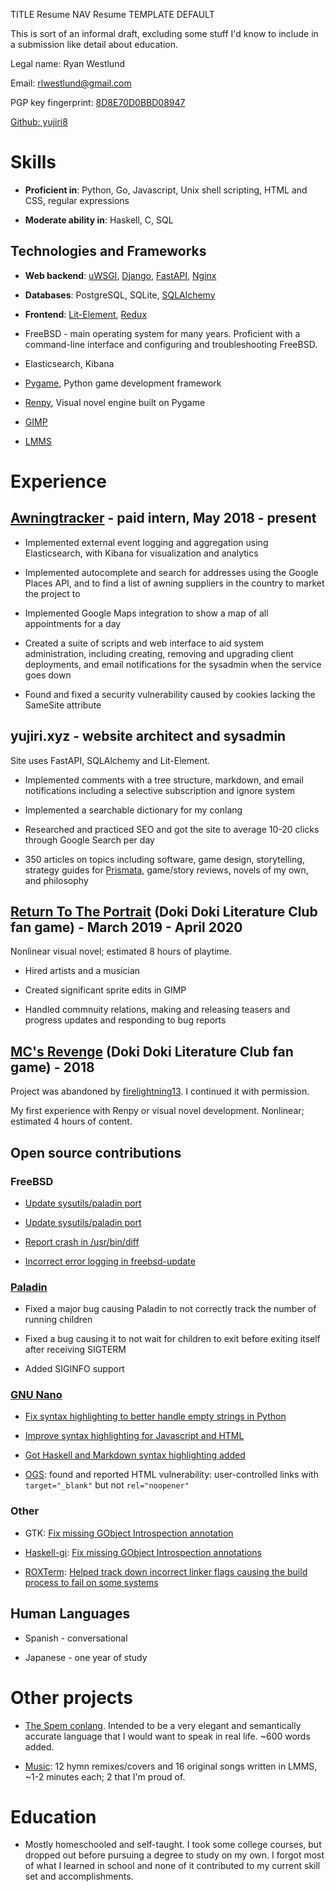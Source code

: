 TITLE Resume
NAV Resume
TEMPLATE DEFAULT

This is sort of an informal draft, excluding some stuff I'd know to include in a submission like detail about education.

Legal name: Ryan Westlund

Email: rlwestlund@gmail.com

PGP key fingerprint: [8D8E70D0BBD08947](https://pgp.mit.edu/pks/lookup?op=get&search=0x8D8E70D0BBD08947)

[Github: yujiri8](https://github.com/yujiri8)

# Skills

* **Proficient in**: Python, Go, Javascript, Unix shell scripting, HTML and CSS, regular expressions

* **Moderate ability in**: Haskell, C, SQL

## Technologies and Frameworks

* **Web backend**: [uWSGI](https://uwsgi-docs.readthedocs.io/en/latest/), [Django](https://www.djangoproject.com), [FastAPI](https://fastapi.tiangolo.com), [Nginx](https://nginx.org)

* **Databases**: PostgreSQL, SQLite, [SQLAlchemy](https://www.sqlalchemy.org)

* **Frontend**: [Lit-Element](https://lit-element.polymer-project.org), [Redux](https://redux.js.org)

* FreeBSD - main operating system for many years. Proficient with a command-line interface and configuring and troubleshooting FreeBSD.

* Elasticsearch, Kibana

* [Pygame](https://pygame.org), Python game development framework

* [Renpy](https://renpy.org), Visual novel engine built on Pygame

* [GIMP](https://www.gimp.org)

* [LMMS](https://lmms.io)

# Experience

## [Awningtracker](https://awningtracker.com) - paid intern, May 2018 - present

* Implemented external event logging and aggregation using Elasticsearch, with Kibana for visualization and analytics

* Implemented autocomplete and search for addresses using the Google Places API, and to find a list of awning suppliers in the country to market the project to

* Implemented Google Maps integration to show a map of all appointments for a day

* Created a suite of scripts and web interface to aid system administration, including creating, removing and upgrading client deployments, and email notifications for the sysadmin when the service goes down

* Found and fixed a security vulnerability caused by cookies lacking the SameSite attribute

## yujiri.xyz - website architect and sysadmin

Site uses FastAPI, SQLAlchemy and Lit-Element.

* Implemented comments with a tree structure, markdown, and email notifications including a selective subscription and ignore system

* Implemented a searchable dictionary for my conlang

* Researched and practiced SEO and got the site to average 10-20 clicks through Google Search per day

* 350 articles on topics including software, game design, storytelling, strategy guides for [Prismata](https://prismata.net), game/story reviews, novels of my own, and philosophy

## [Return To The Portrait](/works/return_to_the_portrait/) (Doki Doki Literature Club fan game) - March 2019 - April 2020

Nonlinear visual novel; estimated 8 hours of playtime.

* Hired artists and a musician

* Created significant sprite edits in GIMP

* Handled commnuity relations, making and releasing teasers and progress updates and responding to bug reports

## [MC's Revenge](/works/mc_revenge) (Doki Doki Literature Club fan game) - 2018

Project was abandoned by [firelightning13](https://reddit.com/u/firelightning13). I continued it with permission.

My first experience with Renpy or visual novel development. Nonlinear; estimated 4 hours of content.

## Open source contributions

### FreeBSD

* [Update sysutils/paladin port](https://bugs.freebsd.org/bugzilla/show_bug.cgi?id=236111)

* [Update sysutils/paladin port](https://bugs.freebsd.org/bugzilla/show_bug.cgi?id=239810)

* [Report crash in /usr/bin/diff](https://bugs.freebsd.org/bugzilla/show_bug.cgi?id=241714)

* [Incorrect error logging in freebsd-update](https://bugs.freebsd.org/bugzilla/show_bug.cgi?id=230243)

### [Paladin](https://github.com/rwestlund/paladin)

* Fixed a major bug causing Paladin to not correctly track the number of running children

* Fixed a bug causing it to not wait for children to exit before exiting itself after receiving SIGTERM

* Added SIGINFO support

### [GNU Nano](https://nano-editor.org)

* [Fix syntax highlighting to better handle empty strings in Python](https://savannah.gnu.org/patch?9801)

* [Improve syntax highlighting for Javascript and HTML](https://savannah.gnu.org/patch?9865)

* [Got Haskell and Markdown syntax highlighting added](https://savannah.gnu.org/bugs?58130)

* [OGS](https://online-go.com): found and reported HTML vulnerability: user-controlled links with `target="_blank"` but not `rel="noopener"`

### Other

* GTK: [Fix missing GObject Introspection annotation](https://gitlab.gnome.org/GNOME/gtk/merge_requests/1012)

* [Haskell-gi](https://github.com/haskell-gi/haskell-gi): [Fix missing GObject Introspection annotations](https://github.com/haskell-gi/haskell-gi/pull/263)

* [ROXTerm](https://github.com/realh/roxterm): [Helped track down incorrect linker flags causing the build process to fail on some systems](https://github.com/realh/roxterm/issues/203)

## Human Languages

* Spanish - conversational

* Japanese - one year of study

# Other projects

* [The Spem conlang](https://yujiri.xyz/spem/). Intended to be a very elegant and semantically accurate language that I would want to speak in real life. ~600 words added.

* [Music](https://yujiri.xyz/music/): 12 hymn remixes/covers and 16 original songs written in LMMS, ~1-2 minutes each; 2 that I'm proud of.

<!--
# Other skills
* Basic knowledge of circuit analysis and proficiency with a multimeter, breadboards and soldering
-->

# Education

* Mostly homeschooled and self-taught. I took some college courses, but dropped out before pursuing a degree to study on my own. I forgot most of what I learned in school and none of it contributed to my current skill set and accomplishments.

<!--
autism diagnosis

I have many phonic tics, including echolalia, palilalia, and lexilalia (although none of them go to the point of repeating words aloud)

won $125 in Prismata tournaments
-->
